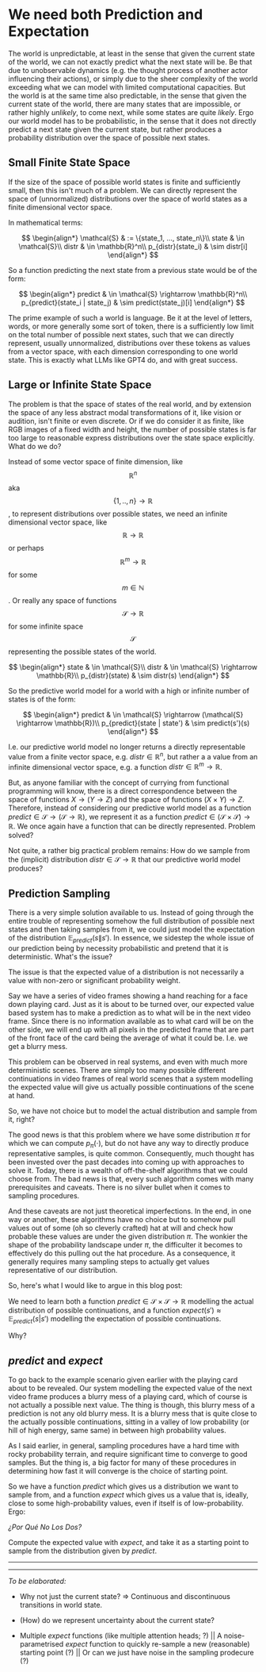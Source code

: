 # We need both Prediction and Expectation

The world is unpredictable, at least in the sense that given the current state of the world, we can not exactly predict what the next state will be. Be that due to unobservable dynamics (e.g. the thought process of another actor influencing their actions), or simply due to the sheer complexity of the world exceeding what we can model with limited computational capacities. But the world is at the same time also predictable, in the sense that given the current state of the world, there are many states that are impossible, or rather highly *unlikely*, to come next, while some states are quite *likely*. Ergo our world model has to be probabilistic, in the sense that it does not directly predict a next state given the current state, but rather produces a probability distribution over the space of possible next states.


## Small Finite State Space

If the size of the space of possible world states is finite and sufficiently small, then this isn't much of a problem. We can directly represent the space of (unnormalized) distributions over the space of world states as a finite dimensional vector space.

In mathematical terms:

$$
\begin{align*}
\mathcal{S} & := \{state_1, ..., state_n\}\\
state & \in \mathcal{S}\\
distr & \in \mathbb{R}^n\\
p_{distr}(state_i) & \sim distr[i]
\end{align*}
$$

So a function predicting the next state from a previous state would be of the form:

$$
\begin{align*}
predict & \in \mathcal{S} \rightarrow \mathbb{R}^n\\
p_{predict}(state_i | state_j) & \sim predict(state_j)[i]
\end{align*}
$$


The prime example of such a world is language. Be it at the level of letters, words, or more generally some sort of token, there is a sufficiently low limit on the total number of possible next states, such that we can directly represent, usually unnormalized, distributions over these tokens as values from a vector space, with each dimension corresponding to one world state. This is exactly what LLMs like GPT4 do, and with great success.

## Large or Infinite State Space

The problem is that the space of states of the real world, and by extension the space of any less abstract modal transformations of it, like vision or audition, isn't finite or even discrete. Or if we do consider it as finite, like RGB images of a fixed width and height, the number of possible states is far too large to reasonable express distributions over the state space explicitly. What do we do?

Instead of some vector space of finite dimension, like $$\mathbb{R}^n$$ aka $$\{1,..,n\} \rightarrow \mathbb{R}$$, to represent distributions over possible states, we need an infinite dimensional vector space, like $$\mathbb{R} \rightarrow \mathbb{R}$$ or perhaps $$\mathbb{R}^m \rightarrow \mathbb{R}$$ for some $$m \in \mathbb{N}$$. Or really any space of functions $$\mathcal{S} \rightarrow \mathbb{R}$$ for some infinite space $$\mathcal{S}$$ representing the possible states of the world.

$$
\begin{align*}
state & \in \mathcal{S}\\
distr & \in \mathcal{S} \rightarrow \mathbb{R}\\
p_{distr}(state) & \sim distr(s)
\end{align*}
$$

So the predictive world model for a world with a high or infinite number of states is of the form:

$$
\begin{align*}
predict & \in \mathcal{S} \rightarrow (\mathcal{S} \rightarrow \mathbb{R})\\
p_{predict}(state | state') & \sim predict(s')(s)
\end{align*}
$$

I.e. our predictive world model no longer returns a directly representable value from a finite vector space, e.g. $distr \in \mathbb{R}^n$, but rather a a value from an infinite dimensional vector space, e.g. a function $distr \in \mathbb{R}^m \rightarrow \mathbb{R}$.

But, as anyone familiar with the concept of currying from functional programming will know, there is a direct correspondence between the space of functions $X \rightarrow (Y \rightarrow Z)$ and the space of functions $(X \times Y) \rightarrow Z$. Therefore, instead of considering our predictive world model as a function $predict \in \mathcal{S} \rightarrow (\mathcal{S} \rightarrow \mathbb{R})$, we represent it as a function $predict \in (\mathcal{S} \times \mathcal{S}) \rightarrow \mathbb{R}$. We once again have a function that can be directly represented. Problem solved?

Not quite, a rather big practical problem remains: How do we sample from the (implicit) distribution $distr \in \mathcal{S} \rightarrow \mathbb{R}$ that our predictive world model produces?


## Prediction Sampling

There is a very simple solution available to us. Instead of going through the entire trouble of representing somehow the full distribution of possible next states and then taking samples from it, we could just model the expectation of the distribution $\mathbb{E}_{predict}(s \| s')$. In essence, we sidestep the whole issue of our prediction being by necessity probabilistic and pretend that it is deterministic. What's the issue?

The issue is that the expected value of a distribution is not necessarily a value with non-zero or significant probability weight.

Say we have a series of video frames showing a hand reaching for a face down playing card. Just as it is about to be turned over, our expected value based system has to make a prediction as to what will be in the next video frame. Since there is no information available as to what card will be on the other side, we will end up with all pixels in the predicted frame that are part of the front face of the card being the average of what it could be. I.e. we get a blurry mess.

This problem can be observed in real systems, and even with much more deterministic scenes. There are simply too many possible different continuations in video frames of real world scenes that a system modelling the expected value will give us actually possible continuations of the scene at hand.

So, we have not choice but to model the actual distribution and sample from it, right?

The good news is that this problem where we have some distribution $\pi$ for which we can compute $p_{\pi}(\cdot)$, but do not have any way to directly produce representative samples, is quite common. Consequently, much thought has been invested over the past decades into coming up with approaches to solve it. Today, there is a wealth of off-the-shelf algorithms that we could choose from. The bad news is that, every such algorithm comes with many prerequisites and caveats. There is no silver bullet when it comes to sampling procedures.

And these caveats are not just theoretical imperfections. In the end, in one way or another, these algorithms have no choice but to somehow pull values out of some (oh so cleverly crafted) hat at will and check how probable these values are under the given distribution $\pi$. The wonkier the shape of the probability landscape under $\pi$, the difficulter it becomes to effectively do this pulling out the hat procedure. As a consequence, it generally requires many sampling steps to actually get values representative of our distribution.

So, here's what I would like to argue in this blog post:

We need to learn both a function $predict \in \mathcal{S} \times \mathcal{S} \rightarrow \mathbb{R}$ modelling the actual distribution of possible continuations, and a function $expect(s') \approx \mathbb{E}_{predict}(s | s')$ modelling the expectation of possible continuations.

Why?

## $predict$ and $expect$

To go back to the example scenario given earlier with the playing card about to be revealed. Our system modelling the expected value of the next video frame produces a blurry mess of a playing card, which of course is not actually a possible next value. The thing is though, this blurry mess of a prediction is not any old blurry mess. It is a blurry mess that is quite close to the actually possible continuations, sitting in a valley of low probability (or hill of high energy, same same) in between high probability values.

As I said earlier, in general, sampling procedures have a hard time with rocky probability terrain, and require significant time to converge to good samples. But the thing is, a big factor for many of these procedures in determining how fast it will converge is the choice of starting point.

So we have a function $predict$ which gives us a distribution we want to sample from, and a function $expect$ which gives us a value that is, ideally, close to some high-probability values, even if itself is of low-probability. Ergo:

*¿Por Qué No Los Dos?*

Compute the expected value with $expect$, and take it as a starting point to sample from the distribution given by $predict$.



---
---

*To be elaborated:* 

- Why not just the current state? => Continuous and discontinuous transitions in world state.

- (How) do we represent uncertainty about the current state?

- Multiple $expect$ functions (like multiple attention heads; ?) || A noise-parametrised $expect$ function to quickly re-sample a new (reasonable) starting point (?) || Or can we just have noise in the sampling prodecure (?)